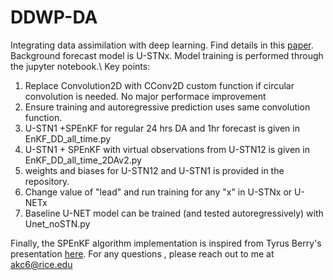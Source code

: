 # DDWP-DA
Integrating data assimilation with deep learning. Find details in this [paper](https://gmd.copernicus.org/preprints/gmd-2021-71/). \
Background forecast model is U-STNx. Model training is performed through the jupyter notebook.\ 
Key points: 
1. Replace Convolution2D with CConv2D custom function if circular convolution is needed. No major performace improvement 
2. Ensure training and autoregressive prediction uses same convolution function. 
3. U-STN1 +SPEnKF for regular 24 hrs DA and 1hr forecast is given in EnKF_DD_all_time.py
4. U-STN1 + SPEnKF with virtual observations from U-STN12 is given in EnKF_DD_all_time_2DAv2.py
5. weights and biases for U-STN12 and U-STN1 is provided in the repository. 
6. Change value of "lead" and run training for any "x" in U-STNx or U-NETx
7. Baseline U-NET model can be trained (and tested autoregressively) with Unet_noSTN.py

Finally, the SPEnKF algorithm implementation is inspired from Tyrus Berry's presentation [here](http://math.gmu.edu/~berry/Presentations/KalmanPractical.pdf).
For any questions , please reach out to me at akc6@rice.edu
